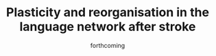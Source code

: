 ---
title: Plasticity and reorganisation in the language network after stroke
authors:
- Gesa Hartwigsen
- admin
date: 'forthcoming'
publishDate: '2024-12-02'
publication_types:
- chapter
publication: '*Transcranial Electrical Stimulation in Aphasia and Acquired Language Disorders*'
tags:
- Language
- Aphasia
- Book chapter

featured: false

url_pdf: ''
url_code: ''
url_dataset: ''
url_poster: ''
url_project: ''
url_slides: ''
url_source: ''
url_video: ''

# Associated Projects (optional).
#   Associate this publication with one or more of your projects.
#   Simply enter your project's folder or file name without extension.
#   E.g. `internal-project` references `content/project/internal-project/index.md`.
#   Otherwise, set `projects: []`.
projects: []

reading_time: false
share: false
profile: false
---